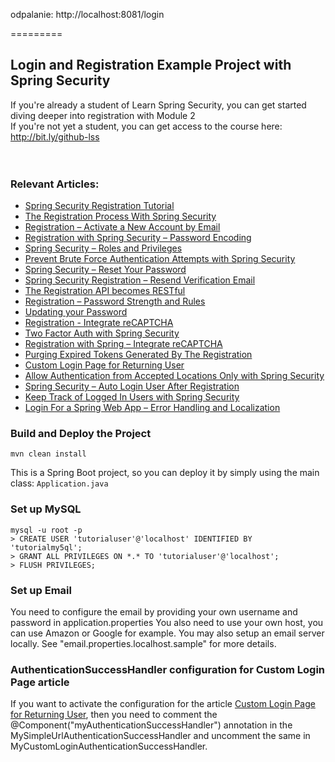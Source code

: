odpalanie: http://localhost:8081/login






=========

## Login and Registration Example Project with Spring Security
If you're already a student of Learn Spring Security, you can get started diving deeper into registration with Module 2 </br>
If you're not yet a student, you can get access to the course here: http://bit.ly/github-lss
</br></br></br>


### Relevant Articles: 
- [Spring Security Registration Tutorial](http://www.baeldung.com/spring-security-registration)
- [The Registration Process With Spring Security](http://www.baeldung.com/registration-with-spring-mvc-and-spring-security)
- [Registration – Activate a New Account by Email](http://www.baeldung.com/registration-verify-user-by-email)
- [Registration with Spring Security – Password Encoding](http://www.baeldung.com/spring-security-registration-password-encoding-bcrypt)
- [Spring Security – Roles and Privileges](http://www.baeldung.com/role-and-privilege-for-spring-security-registration)
- [Prevent Brute Force Authentication Attempts with Spring Security](http://www.baeldung.com/spring-security-block-brute-force-authentication-attempts)
- [Spring Security – Reset Your Password](http://www.baeldung.com/spring-security-registration-i-forgot-my-password)
- [Spring Security Registration – Resend Verification Email](http://www.baeldung.com/spring-security-registration-verification-email)
- [The Registration API becomes RESTful](http://www.baeldung.com/registration-restful-api)
- [Registration – Password Strength and Rules](http://www.baeldung.com/registration-password-strength-and-rules)
- [Updating your Password](http://www.baeldung.com/updating-your-password/)
- [Registration - Integrate reCAPTCHA](http://www.baeldung.com/spring-security-registration-captcha/)
- [Two Factor Auth with Spring Security](http://www.baeldung.com/spring-security-two-factor-authentication-with-soft-token)
- [Registration with Spring – Integrate reCAPTCHA](http://www.baeldung.com/spring-security-registration-captcha)
- [Purging Expired Tokens Generated By The Registration](http://www.baeldung.com/registration-token-cleanup)
- [Custom Login Page for Returning User](http://www.baeldung.com/custom-login-page-for-returning-user)
- [Allow Authentication from Accepted Locations Only with Spring Security](http://www.baeldung.com/spring-security-restrict-authentication-by-geography)
- [Spring Security – Auto Login User After Registration](http://www.baeldung.com/spring-security-auto-login-user-after-registration)
- [Keep Track of Logged In Users with Spring Security](http://www.baeldung.com/spring-security-track-logged-in-users)
- [Login For a Spring Web App – Error Handling and Localization](http://www.baeldung.com/spring-security-login-error-handling-localization)

### Build and Deploy the Project
```
mvn clean install
```

This is a Spring Boot project, so you can deploy it by simply using the main class: `Application.java`



### Set up MySQL
```
mysql -u root -p 
> CREATE USER 'tutorialuser'@'localhost' IDENTIFIED BY 'tutorialmy5ql';
> GRANT ALL PRIVILEGES ON *.* TO 'tutorialuser'@'localhost';
> FLUSH PRIVILEGES;
```


### Set up Email

You need to configure the email by providing your own username and password in application.properties
You also need to use your own host, you can use Amazon or Google for example.
You may also setup an email server locally.  See "email.properties.localhost.sample" for more details.

### AuthenticationSuccessHandler configuration for Custom Login Page article
If you want to activate the configuration for the article [Custom Login Page for Returning User](http://www.baeldung.com/custom-login-page-for-returning-user), then you need to comment the @Component("myAuthenticationSuccessHandler") annotation in the MySimpleUrlAuthenticationSuccessHandler and uncomment the same in MyCustomLoginAuthenticationSuccessHandler.
